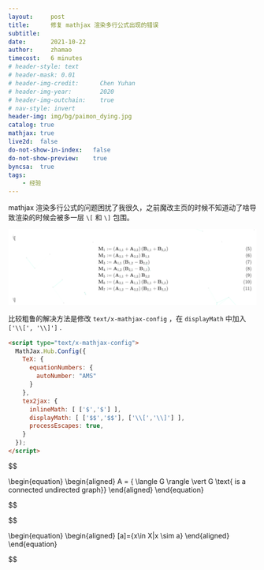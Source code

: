 ```yaml
---
layout:     post
title:      修复 mathjax 渲染多行公式出现的错误
subtitle:   
date:       2021-10-22
author:     zhamao
timecost:   6 minutes
# header-style: text
# header-mask: 0.01
# header-img-credit:      Chen Yuhan
# header-img-year:        2020
# header-img-outchain:    true
# nav-style: invert
header-img: img/bg/paimon_dying.jpg
catalog: true
mathjax: true
live2d:  false
do-not-show-in-index:   false
do-not-show-preview:    true
byncsa:  true
tags:
    - 经验
---
```


mathjax 渲染多行公式的问题困扰了我很久，之前魔改主页的时候不知道动了啥导致渲染的时候会被多一层 `\[` 和 `\]` 包围。

![wrong mathjax](/img/in-post/wrong-math.png)

比较粗鲁的解决方法是修改 `text/x-mathjax-config` ，在 `displayMath` 中加入  `['\\[', '\\]']` .

```html
<script type="text/x-mathjax-config">
  MathJax.Hub.Config({
    TeX: {
      equationNumbers: {
        autoNumber: "AMS"
      }
    },
    tex2jax: {
      inlineMath: [ ['$','$'] ],
      displayMath: [ ['$$','$$'], ['\\[','\\]'] ],
      processEscapes: true,
    }
  });
</script>
```

$$

\begin{equation}
\begin{aligned}
    A = \{ \langle G \rangle \vert G \text{ is a connected undirected graph}\}
\end{aligned}
\end{equation}

$$

$$

\begin{equation}
\begin{aligned}
    \[a\]={x\in X|x \sim a}
\end{aligned}
\end{equation}

$$
